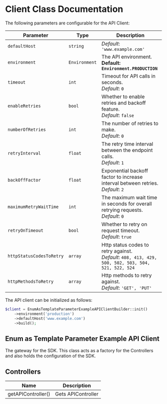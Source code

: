 
# Client Class Documentation

The following parameters are configurable for the API Client:

| Parameter | Type | Description |
|  --- | --- | --- |
| `defaultHost` | `string` | *Default*: `'www.example.com'` |
| `environment` | `Environment` | The API environment. <br> **Default: `Environment.PRODUCTION`** |
| `timeout` | `int` | Timeout for API calls in seconds.<br>*Default*: `0` |
| `enableRetries` | `bool` | Whether to enable retries and backoff feature.<br>*Default*: `false` |
| `numberOfRetries` | `int` | The number of retries to make.<br>*Default*: `0` |
| `retryInterval` | `float` | The retry time interval between the endpoint calls.<br>*Default*: `1` |
| `backOffFactor` | `float` | Exponential backoff factor to increase interval between retries.<br>*Default*: `2` |
| `maximumRetryWaitTime` | `int` | The maximum wait time in seconds for overall retrying requests.<br>*Default*: `0` |
| `retryOnTimeout` | `bool` | Whether to retry on request timeout.<br>*Default*: `true` |
| `httpStatusCodesToRetry` | `array` | Http status codes to retry against.<br>*Default*: `408, 413, 429, 500, 502, 503, 504, 521, 522, 524` |
| `httpMethodsToRetry` | `array` | Http methods to retry against.<br>*Default*: `'GET', 'PUT'` |

The API client can be initialized as follows:

```php
$client = EnumAsTemplateParameterExampleAPIClientBuilder::init()
    ->environment('production')
    ->defaultHost('www.example.com')
    ->build();
```

## Enum as Template Parameter Example API Client

The gateway for the SDK. This class acts as a factory for the Controllers and also holds the configuration of the SDK.

## Controllers

| Name | Description |
|  --- | --- |
| getAPIController() | Gets APIController |

